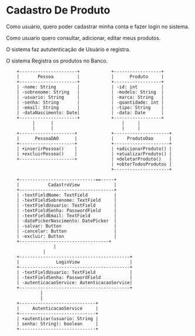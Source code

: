 # Cadastro De Produto

Como usuário, quero poder cadastrar minha conta e fazer login no sistema. 

Como usuario quero consultar, adicionar, editar meus produtos.

O sistema faz aututenticação de Usuário e registra.

O sistema Registra os produtos no Banco.


		+----------------------+     		+------------------+  
		|       Pessoa         |      		|      Produto     |        
		+----------------------+       		+------------------+        
		| -nome: String        |       		| -id: int         |    
		| -sobrenome: String   |       		| -modelo: String  |        
		| -usuario: String     |       		| -marca: String   |         
		| -senha: String       |       		| -quantidade: int |        
		| -email: String       |       		| -tipo: String    |       
		| -dataNascimento: Date|       		| -data: Date      |       
		+----------------------+       		+------------------+       
		      |      |                     		|     |                 
		      |      |                     		|     |                                   
		+---------------------+       		+---------------------+                          
		|      PessoaDAO      |      		|     ProdutoDao      |                          
		+---------------------+       		+---------------------+                          
		| +inserirPessoa()    |       		| +adicionarProduto() |                          
		| +excluirPessoa()    |       		| +atualizarProduto() |                          
		+---------------------+       		| +deletarProduto()   |                          
		                              		| +obterTodosProdutos |                          
		                              		+---------------------+                          
                                      
		+-----------------------------==-----+                 
		|           CadastroView    	     |                  
		+------------------------------------+                
		| -textFieldNome: TextField   	     |         
		| -textFieldSobrenome: TextField     |          
		| -textFieldUsuario: TextField       |           
		| -textFieldSenha: PasswordField     |           
		| -textFieldEmail: TextField         |         
		| -datePickerNascimento: DatePicker  |           
		| -salvar: Button             	     |           
		| -cancelar: Button                  |           
		| -excluir: Button                   |           
		+----------------------------------+                 
		    		  |                               
				  |                            
		+------------------------------------------+                
		|              LoginView                   |                
		+------------------------------------------+               
		| -textFieldUsuario: TextField             |        
		| -textFieldSenha: PasswordField           |                                   
		| -autenticacaoService: AutenticacaoService|  
		+------------------------------------------+  
				 |   
		 		 |   
		+-----------------------------+
		|     AutenticacaoService     |
		+-----------------------------+
		| +autenticar(usuario: String |  
		| senha: String): boolean     |  
		+-----------------------------+
